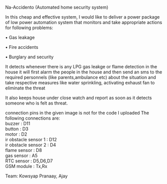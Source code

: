 Na-Accidento (Automated home security system)

In this cheap and effective system, I would like to deliver a power package of low power automation system that
monitors and take appropriate actions for following problems:

• Gas leakage

• Fire accidents

• Burglary and security

It detects whenever there is any LPG gas leakge or flame detection in the house it will first alarm the people in the house and then send an sms to the required personnels (like parents,ambulance etc)  about the situation and take respective measures like water sprinkling, activating exhaust fan to eliminate the threat

It also keeps house under close watch and report as soon as it detects someone who is felt as threat.


connection pins in the given image is not for the code I uploaded
The following connections are:  
  buzzer : D11   
  button : D3  
  motor  : D2  
  ir obstacle sensor 1 : D12  
  ir obstacle sensor 2 : D4  
  flame sensor : D8  
  gas sensor   : A5   
  RTC sensor : D5,D6,D7  
  GSM module : Tx,Rx
  
  Team: Kowsyap Pranaay, Ajay
